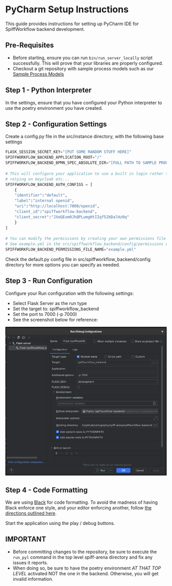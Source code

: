# PyCharm Setup Instructions

This guide provides instructions for setting up PyCharm IDE for SpiffWorkflow backend development.

## Pre-Requisites
* Before starting, ensure you can run `bin/run_server_locally` script successfully.
  This will prove that your libraries are properly configured.
* Checkout a git repository with sample process models such as our [Sample Process Models](https://github.com/sartography/sample-process-models)

## Step 1 - Python Interpreter
In the settings, ensure that you have configured your Python interpreter to use the poetry environment you have created.

## Step 2 - Configuration Settings
Create a config.py file in the src/instance directory, with the following base settings
```python
FLASK_SESSION_SECRET_KEY="[PUT SOME RANDOM STUFF HERE]"
SPIFFWORKFLOW_BACKEND_APPLICATION_ROOT="/"
SPIFFWORKFLOW_BACKEND_BPMN_SPEC_ABSOLUTE_DIR="[FULL PATH TO SAMPLE PROCESS MODEL GIT CLONE]"

# This will configure your application to use a built in login rather than
# relying on keycloak etc...
SPIFFWORKFLOW_BACKEND_AUTH_CONFIGS = [
    {
    "identifier":"default",
    "label":"internal openid",
    "uri":"http://localhost:7000/openid",
    "client_id":"spiffworkflow-backend",
    "client_secret":"JXeQExm0JhQPLumgHtIIqf52bDalHz0q"
    }
]

# You can modify the permissions by creating your own permissions file and setting it here.
# See example.yml in the src/spiffworkflow_backend/config/permissions directory
SPIFFWORKFLOW_BACKEND_PERMISSIONS_FILE_NAME="example.yml"
```

Check the default.py config file in src/spiffworkflow_backend/config directory for more options you can specify as needed.

## Step 3 - Run Configuration

Configure your Run configuration with the following settings:
* Select Flask Server as the run type
* Set the target to: spiffworkflow_backend
* Set the port to 7000 (-p 7000)
* See the screenshot below for reference:

![PyCharm Run Configuration](../../pycharm_config.png)

## Step 4 - Code Formatting

We are using [Black](https://black.readthedocs.io/en/stable/) for code formatting.
To avoid the madness of having Black enforce one style, and your editor enforcing another, follow [the directions outlined here](https://black.readthedocs.io/en/stable/integrations/editors.html#pycharm-intellij-idea).

Start the application using the play / debug buttons.

## IMPORTANT
* Before committing changes to the repository, be sure to execute the `run_pyl` command in the top level spiff-arena directory and fix any issues it reports.
* When doing so, be sure to have the poetry environment *AT THAT TOP LEVEL* activated NOT the one in the backend. Otherwise, you will get invalid information.